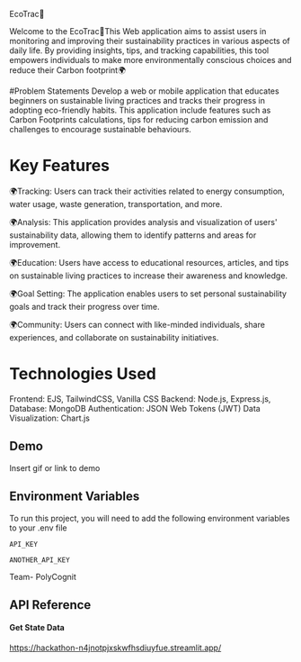 EcoTrac🌲

Welcome to the EcoTrac🌲This Web application aims to assist users in monitoring and improving their sustainability practices in various aspects of daily life. By providing insights, tips, and tracking capabilities, this tool empowers individuals to make more environmentally conscious choices and reduce their Carbon footprint🌍

#Problem Statements
Develop a web or mobile application that educates beginners on sustainable living practices and tracks their progress in adopting eco-friendly habits. This application include features such as Carbon Footprints calculations, tips for reducing carbon emission and challenges to encourage sustainable behaviours.

# Key Features 
🌍Tracking: Users can track their activities related to energy consumption, water usage, waste generation, transportation, and more.

🌍Analysis: This application provides analysis and visualization of users' sustainability data, allowing them to identify patterns and areas for improvement.

🌍Education: Users have access to educational resources, articles, and tips on sustainable living practices to increase their awareness and knowledge.

🌍Goal Setting: The application enables users to set personal sustainability goals and track their progress over time.

🌍Community: Users can connect with like-minded individuals, share experiences, and collaborate on sustainability initiatives.

# Technologies Used 

Frontend: EJS, TailwindCSS, Vanilla CSS
Backend: Node.js, Express.js, 
Database: MongoDB
Authentication: JSON Web Tokens (JWT)
Data Visualization: Chart.js

## Demo

Insert gif or link to demo


## Environment Variables

To run this project, you will need to add the following environment variables to your .env file

`API_KEY`

`ANOTHER_API_KEY`


Team- PolyCognit


## API Reference

#### Get State Data
https://hackathon-n4jnotpjxskwfhsdiuyfue.streamlit.app/

